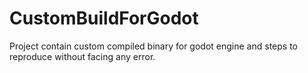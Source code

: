 # CustomBuildForGodot
Project contain custom compiled binary for godot engine and steps to reproduce without facing any error.
